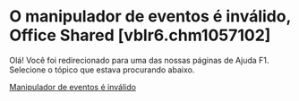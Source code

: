 
# O manipulador de eventos é inválido, Office Shared [vblr6.chm1057102]

Olá! Você foi redirecionado para uma das nossas páginas de Ajuda F1. Selecione o tópico que estava procurando abaixo.

[Manipulador de eventos é inválido](http://msdn.microsoft.com/library/98127960-e85a-0d89-ac7c-8e0f6bff8adf%28Office.15%29.aspx)
